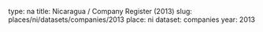 type: na
title: Nicaragua / Company Register (2013)
slug: places/ni/datasets/companies/2013
place: ni
dataset: companies
year: 2013
